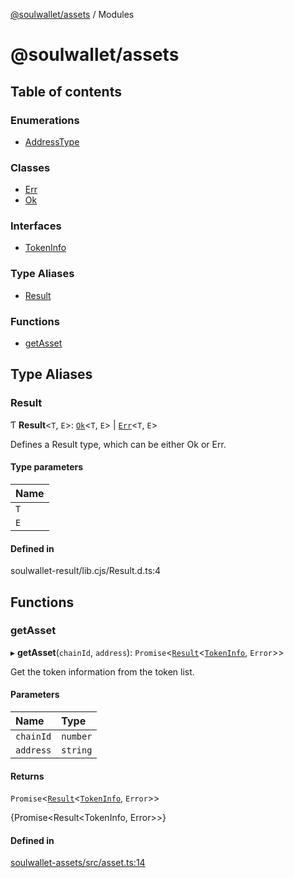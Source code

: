 [@soulwallet/assets](README.md) / Modules

# @soulwallet/assets

## Table of contents

### Enumerations

- [AddressType](enums/AddressType.md)

### Classes

- [Err](classes/Err.md)
- [Ok](classes/Ok.md)

### Interfaces

- [TokenInfo](interfaces/TokenInfo.md)

### Type Aliases

- [Result](modules.md#result)

### Functions

- [getAsset](modules.md#getasset)

## Type Aliases

### Result

Ƭ **Result**<`T`, `E`\>: [`Ok`](classes/Ok.md)<`T`, `E`\> \| [`Err`](classes/Err.md)<`T`, `E`\>

Defines a Result type, which can be either Ok or Err.

#### Type parameters

| Name |
| :------ |
| `T` |
| `E` |

#### Defined in

soulwallet-result/lib.cjs/Result.d.ts:4

## Functions

### getAsset

▸ **getAsset**(`chainId`, `address`): `Promise`<[`Result`](modules.md#result)<[`TokenInfo`](interfaces/TokenInfo.md), `Error`\>\>

Get the token information from the token list.

#### Parameters

| Name | Type |
| :------ | :------ |
| `chainId` | `number` |
| `address` | `string` |

#### Returns

`Promise`<[`Result`](modules.md#result)<[`TokenInfo`](interfaces/TokenInfo.md), `Error`\>\>

{Promise<Result<TokenInfo, Error>>}

#### Defined in

[soulwallet-assets/src/asset.ts:14](https://github.com/SoulWallet/soulwalletlib/blob/38adfd4/packages/soulwallet-assets/src/asset.ts#L14)
